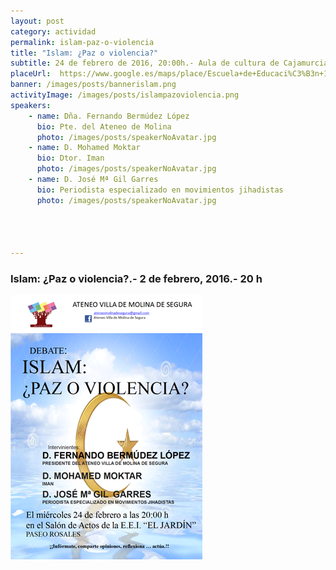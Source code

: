 ```yaml
---
layout: post
category: actividad
permalink: islam-paz-o-violencia  
title: "Islam: ¿Paz o violencia?"
subtitle: 24 de febrero de 2016, 20:00h.- Aula de cultura de Cajamurcia 
placeUrl:  https://www.google.es/maps/place/Escuela+de+Educaci%C3%B3n+Infantil+N%C2%BA+1/@38.0523753,-1.2155533,17z/data=!3m1!4b1!4m5!3m4!1s0xd6380aa063461a5:0xa4a6aa5b957bba25!8m2!3d38.0523753!4d-1.2133646
banner: /images/posts/bannerislam.png
activityImage: /images/posts/islampazoviolencia.png
speakers: 
    - name: Dña. Fernando Bermúdez López
      bio: Pte. del Ateneo de Molina
      photo: /images/posts/speakerNoAvatar.jpg
    - name: D. Mohamed Moktar
      bio: Dtor. Iman
      photo: /images/posts/speakerNoAvatar.jpg
    - name: D. José Mª Gil Garres
      bio: Periodista especializado en movimientos jihadistas
      photo: /images/posts/speakerNoAvatar.jpg




---
```


### Islam: ¿Paz o violencia?.- 2 de febrero, 2016.- 20 h

![cartel](/images/posts/islampazoviolencia.png)

